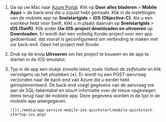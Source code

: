 
1. Ga op uw Mac naar [Azure Portal]. Klik op **Door alles bladeren** > **Mobile Apps** > de back-end die u zojuist hebt gemaakt. Klik in de instellingen van de mobiele app op **Snelstartgids** > **iOS (Objective-C)**. Als u een voorkeur hebt voor Swift, klikt u in plaats daarvan op **Snelstartgids** > **iOS (Swift)**. Klik onder **Uw iOS-project downloaden en uitvoeren** op **Downloaden**. Er wordt dan een volledig Xcode-project voor een app gedownload, dat vooraf is geconfigureerd om verbinding te maken met uw back-end. Open het project met Xcode.
2. Druk op de knop **Uitvoeren** om het project te bouwen en de app te starten in de iOS-emulator.
3. Typ in de app een stukje zinvolle tekst, zoals *Voltooi de zelfstudie* en klik vervolgens op het plusteken (**+**). Er wordt nu een POST-aanvraag verzonden naar de back-end van Azure die u eerder hebt geïmplementeerd. De back-end voegt gegevens van de aanvraag toe aan de SQL-takentabel en stuurt informatie over de nieuw opgeslagen items terug naar de mobiele app. Deze gegevens worden in de lijst in de mobiele app weergegeven. 
   
       ![](./media/app-service-mobile-ios-quickstart/mobile-quickstart-startup-ios.png)

[Azure Portal]: https://portal.azure.com/


<!--HONumber=Nov16_HO2-->


